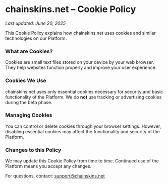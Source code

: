 # chainskins.net – Cookie Policy

_Last updated: June 20, 2025_

This Cookie Policy explains how chainskins.net uses cookies and similar technologies on our Platform.

### What are Cookies?  
Cookies are small text files stored on your device by your web browser. They help websites function properly and improve your user experience.

### Cookies We Use  
chainskins.net uses only essential cookies necessary for security and basic functionality of the Platform. We do **not** use tracking or advertising cookies during the beta phase.

### Managing Cookies  
You can control or delete cookies through your browser settings. However, disabling essential cookies may affect the functionality and security of the Platform.

### Changes to this Policy  
We may update this Cookie Policy from time to time. Continued use of the Platform means you accept any changes.

For questions, contact: support@chainskins.net
